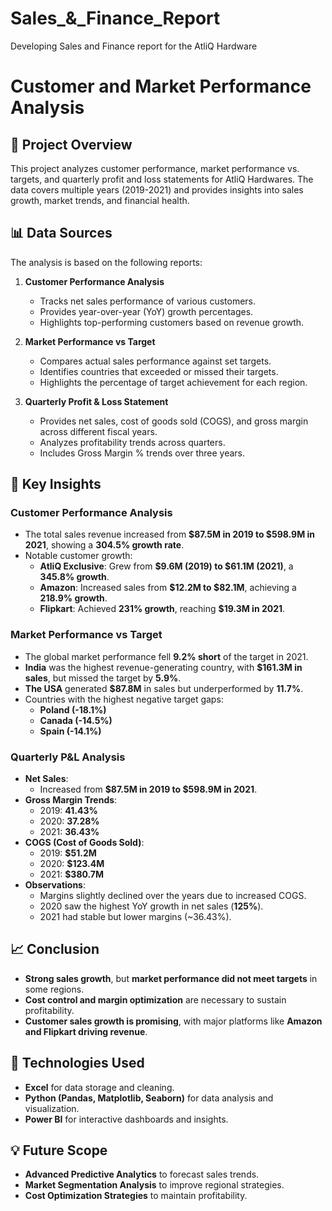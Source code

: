 # Sales_&_Finance_Report
Developing Sales and Finance report for the AtliQ Hardware 

# Customer and Market Performance Analysis

## 📌 Project Overview
This project analyzes customer performance, market performance vs. targets, and quarterly profit and loss statements for AtliQ Hardwares. The data covers multiple years (2019-2021) and provides insights into sales growth, market trends, and financial health.

## 📊 Data Sources
The analysis is based on the following reports:

1. **Customer Performance Analysis**
   - Tracks net sales performance of various customers.
   - Provides year-over-year (YoY) growth percentages.
   - Highlights top-performing customers based on revenue growth.

2. **Market Performance vs Target**
   - Compares actual sales performance against set targets.
   - Identifies countries that exceeded or missed their targets.
   - Highlights the percentage of target achievement for each region.

3. **Quarterly Profit & Loss Statement**
   - Provides net sales, cost of goods sold (COGS), and gross margin across different fiscal years.
   - Analyzes profitability trends across quarters.
   - Includes Gross Margin % trends over three years.

## 🔎 Key Insights

### **Customer Performance Analysis**
- The total sales revenue increased from **$87.5M in 2019 to $598.9M in 2021**, showing a **304.5% growth rate**.
- Notable customer growth:
  - **AtliQ Exclusive**: Grew from **$9.6M (2019) to $61.1M (2021)**, a **345.8% growth**.
  - **Amazon**: Increased sales from **$12.2M to $82.1M**, achieving a **218.9% growth**.
  - **Flipkart**: Achieved **231% growth**, reaching **$19.3M in 2021**.

### **Market Performance vs Target**
- The global market performance fell **9.2% short** of the target in 2021.
- **India** was the highest revenue-generating country, with **$161.3M in sales**, but missed the target by **5.9%**.
- **The USA** generated **$87.8M** in sales but underperformed by **11.7%**.
- Countries with the highest negative target gaps:
  - **Poland (-18.1%)**
  - **Canada (-14.5%)**
  - **Spain (-14.1%)**

### **Quarterly P&L Analysis**
- **Net Sales**:
  - Increased from **$87.5M in 2019 to $598.9M in 2021**.
- **Gross Margin Trends**:
  - 2019: **41.43%**
  - 2020: **37.28%**
  - 2021: **36.43%**
- **COGS (Cost of Goods Sold)**:
  - 2019: **$51.2M**
  - 2020: **$123.4M**
  - 2021: **$380.7M**
- **Observations**:
  - Margins slightly declined over the years due to increased COGS.
  - 2020 saw the highest YoY growth in net sales (**125%**).
  - 2021 had stable but lower margins (~36.43%).

## 📈 Conclusion
- **Strong sales growth**, but **market performance did not meet targets** in some regions.
- **Cost control and margin optimization** are necessary to sustain profitability.
- **Customer sales growth is promising**, with major platforms like **Amazon and Flipkart driving revenue**.

## 🚀 Technologies Used
- **Excel** for data storage and cleaning.
- **Python (Pandas, Matplotlib, Seaborn)** for data analysis and visualization.
- **Power BI** for interactive dashboards and insights.

## 💡 Future Scope
- **Advanced Predictive Analytics** to forecast sales trends.
- **Market Segmentation Analysis** to improve regional strategies.
- **Cost Optimization Strategies** to maintain profitability.

